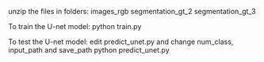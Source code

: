 unzip the files in folders:
images_rgb
segmentation_gt_2
segmentation_gt_3

To train the U-net model:
python train.py 

To test the U-net model:
edit predict_unet.py and change num_class, input_path and save_path
python predict_unet.py
